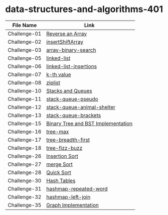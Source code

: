 # data-structures-and-algorithms-401

|File Name           |Link                                       |        
|------------------  | -------------------------------           |
|Challenge-01 |[Reverse an Array ](https://github.com/Maiada-Ibrahim/data-structures-and-algorithms-401/blob/main/challenges/challenge-01/README.md)|
|Challenge-02 |[insertShiftArray ](https://github.com/Maiada-Ibrahim/data-structures-and-algorithms-401/blob/main/challenges/challenge-02/README.md)|
|Challenge-03|[array-binary-search ](https://github.com/Maiada-Ibrahim/data-structures-and-algorithms-401/blob/main/challenges/challenge-03/README.md)|
|Challenge-05|[linked-list](https://github.com/Maiada-Ibrahim/data-structures-and-algorithms-401/tree/main/challenges/challenge-05)|
|Challenge-06|[linked-list-insertions](https://github.com/Maiada-Ibrahim/data-structures-and-algorithms-401/tree/main/challenges/challenge-06)|
|Challenge-07|[k-th value](https://github.com/Maiada-Ibrahim/data-structures-and-algorithms-401/tree/main/challenges/challenge-07)|
|Challenge-08|[ziplist](https://github.com/Maiada-Ibrahim/data-structures-and-algorithms-401/tree/main/challenges/challange-08)|
|Challenge-10|[Stacks and Queues](https://github.com/Maiada-Ibrahim/data-structures-and-algorithms-401/tree/main/challenges/challenge-10)|
|Challenge-11|[stack-queue-pseudo](https://github.com/Maiada-Ibrahim/data-structures-and-algorithms-401/tree/main/challenges/challenge-11)|
|Challenge-12|[stack-queue-animal-shelter](https://github.com/Maiada-Ibrahim/data-structures-and-algorithms-401/tree/main/challenges/challange-12)|
|Challenge-13|[stack-queue-brackets](https://github.com/Maiada-Ibrahim/data-structures-and-algorithms-401/tree/main/challenges/challange-13)|
|Challenge-15|[ Binary Tree and BST Implementation](https://github.com/Maiada-Ibrahim/data-structures-and-algorithms-401/tree/main/challenges/challenge-15)|
|Challenge-16|[ tree-max](https://github.com/Maiada-Ibrahim/data-structures-and-algorithms-401/tree/main/challenges/challenge-16)|
|Challenge-17|[ tree-breadth-first](https://github.com/Maiada-Ibrahim/data-structures-and-algorithms-401/tree/main/challenges/challenge-17)|
|Challenge-18|[ tree-fizz-buzz](https://github.com/Maiada-Ibrahim/data-structures-and-algorithms-401/tree/main/challenges/challenge-18)|
|Challenge-26|[Insertion Sort](https://github.com/Maiada-Ibrahim/data-structures-and-algorithms-401/tree/main/challenges/challange-26)|
|Challenge-27|[merge Sort](https://github.com/Maiada-Ibrahim/data-structures-and-algorithms-401/tree/main/challenges/challenge-27)|
|Challenge-28|[Quick Sort](https://github.com/Maiada-Ibrahim/data-structures-and-algorithms-401/tree/main/challenges/challenge-28)|
|Challenge-30|[Hash Tables](https://github.com/Maiada-Ibrahim/data-structures-and-algorithms-401/tree/main/challenges/challenge-30)|
|Challenge-31|[hashmap-repeated-word](https://github.com/Maiada-Ibrahim/data-structures-and-algorithms-401/tree/main/challenges/challenge-31)|
|Challenge-32|[hashmap-left-join](https://github.com/Maiada-Ibrahim/data-structures-and-algorithms-401/tree/main/challenges/challenge-33)|
|Challenge-35|[Graph Implementation](https://github.com/Maiada-Ibrahim/data-structures-and-algorithms-401/tree/main/challenges/challenge-35)|
